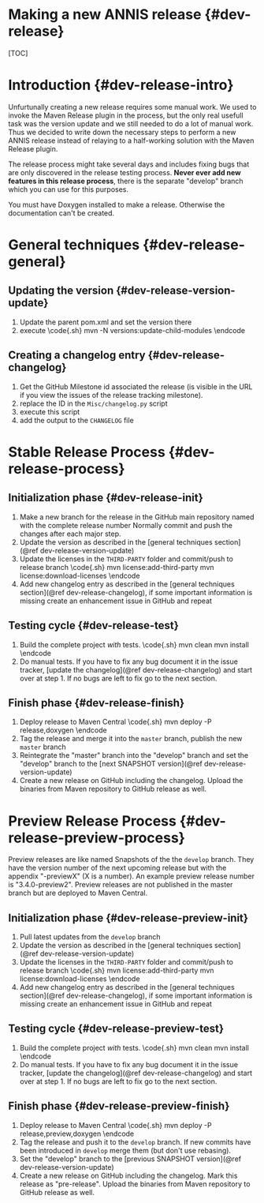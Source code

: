 Making a new ANNIS release  {#dev-release}
==========================

[TOC]

Introduction {#dev-release-intro}
============

Unfurtunally creating a new release requires some manual work. We used to invoke the Maven Release plugin in the process, 
but the only real usefull task was the version update and we still needed to do a lot of manual work.
Thus we decided to write down the necessary steps to perform a new ANNIS release instead of
relaying to a half-working solution with the Maven Release plugin.

The release process might take several days and includes fixing bugs that are only discovered in the 
release testing process. **Never ever add new features in this release process**, there is the separate
"develop" branch which you can use for this purposes.

You must have Doxygen installed to make a release.
Otherwise the documentation can't be created.

General techniques {#dev-release-general}
==================

Updating the version {#dev-release-version-update}
--------------------

1. Update the parent pom.xml and set the version there
2. execute
\code{.sh}
mvn -N versions:update-child-modules
\endcode

Creating a changelog entry {#dev-release-changelog}
--------------------------

1. Get the GitHub Milestone id associated the release (is visible in the URL if you view the issues of the release tracking milestone).
2. replace the ID in the `Misc/changelog.py` script
3. execute this script
5. add the output to the `CHANGELOG` file

Stable Release Process {#dev-release-process}
=============

Initialization phase {#dev-release-init}
--------------------

1. Make a new branch for the release in the GitHub main repository named with the complete release number
Normally commit and push the changes after each major step.
2. Update the version as described in the [general techniques section](@ref dev-release-version-update) 
3. Update the licenses in the `THIRD-PARTY` folder and commit/push to release branch
\code{.sh}
mvn license:add-third-party
mvn license:download-licenses
\endcode
4. Add new changelog entry as described in the [general techniques section](@ref dev-release-changelog), 
if some important information is missing create an enhancement issue in GitHub and repeat

Testing cycle {#dev-release-test}
-------------

1. Build the complete project *with* tests.
\code{.sh}
mvn clean
mvn install
\endcode
2. Do manual tests. If you have to fix any bug document it in the issue tracker, [update the changelog](@ref dev-release-changelog) and start over at step 1.
If no bugs are left to fix go to the next section. 

Finish phase {#dev-release-finish}
-------------
1. Deploy release to Maven Central
\code{.sh}
mvn deploy -P release,doxygen
\endcode
3. Tag the release and merge it into the `master` branch, publish the new `master` branch
5. Reintegrate the "master" branch into the "develop" branch and set the "develop" branch to the [next SNAPSHOT version](@ref dev-release-version-update)
6. Create a new release on GitHub including the changelog. Upload the binaries from Maven repository to GitHub release as well.

Preview Release Process {#dev-release-preview-process}
=============

Preview releases are like named Snapshots of the the `develop` branch.
They have the version number of the next upcoming release but with the 
appendix "-previewX" (X is a number).
An example preview release number is "3.4.0-preview2".
Preview releases are not published in the master branch but are deployed to Maven Central.

Initialization phase {#dev-release-preview-init}
--------------------

1. Pull latest updates from the `develop` branch
2. Update the version as described in the [general techniques section](@ref dev-release-version-update) 
3. Update the licenses in the `THIRD-PARTY` folder and commit/push to release branch
\code{.sh}
mvn license:add-third-party
mvn license:download-licenses
\endcode
4. Add new changelog entry as described in the [general techniques section](@ref dev-release-changelog), 
if some important information is missing create an enhancement issue in GitHub and repeat

Testing cycle {#dev-release-preview-test}
-------------

1. Build the complete project *with* tests.
\code{.sh}
mvn clean
mvn install
\endcode
2. Do manual tests. If you have to fix any bug document it in the issue tracker, [update the changelog](@ref dev-release-changelog) and start over at step 1.
If no bugs are left to fix go to the next section. 

Finish phase {#dev-release-preview-finish}
-------------
1. Deploy release to Maven Central
\code{.sh}
mvn deploy -P release,preview,doxygen
\endcode
3. Tag the release and push it to the `develop` branch. If new commits have been introduced in `develop` merge them (but don't use rebasing).
5. Set the "develop" branch to the [previous SNAPSHOT version](@ref dev-release-version-update)
6. Create a new release on GitHub including the changelog. Mark this release as "pre-release". Upload the binaries from Maven repository to GitHub release as well.
